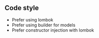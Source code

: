 ## Code style
- Prefer using lombok
- Prefer using builder for models
- Prefer constructor injection with lombok